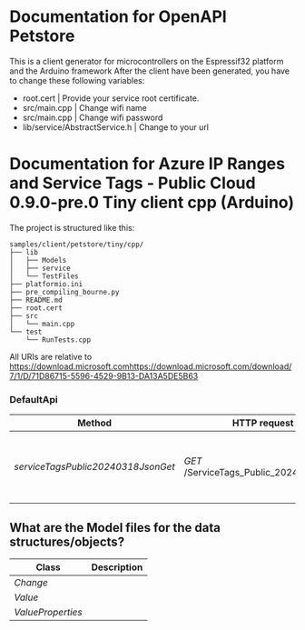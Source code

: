 # Documentation for OpenAPI Petstore
This is a client generator for microcontrollers on the Espressif32 platform and the Arduino framework
After the client have been generated, you have to change these following variables:
- root.cert | Provide your service root certificate.
- src/main.cpp | Change wifi name
- src/main.cpp | Change wifi password
- lib/service/AbstractService.h | Change to your url

# Documentation for Azure IP Ranges and Service Tags - Public Cloud 0.9.0-pre.0 Tiny client cpp (Arduino) 

The project is structured like this:
```
samples/client/petstore/tiny/cpp/
├── lib
│   ├── Models
│   ├── service
│   └── TestFiles
├── platformio.ini
├── pre_compiling_bourne.py
├── README.md
├── root.cert
├── src
│   └── main.cpp
└── test
    └── RunTests.cpp
```

All URIs are relative to https://download.microsoft.comhttps://download.microsoft.com/download/7/1/D/71D86715-5596-4529-9B13-DA13A5DE5B63

### DefaultApi
|Method | HTTP request | Description|
|------------- | ------------- | -------------|
|*serviceTagsPublic20240318JsonGet* | *GET* /ServiceTags_Public_20240318.json | Get Azure IP Ranges and Service Tags - Public Cloud.|


## What are the Model files for the data structures/objects?
|Class | Description|
|------------- | -------------|
|*Change* | |
|*Value* | |
|*ValueProperties* | |

